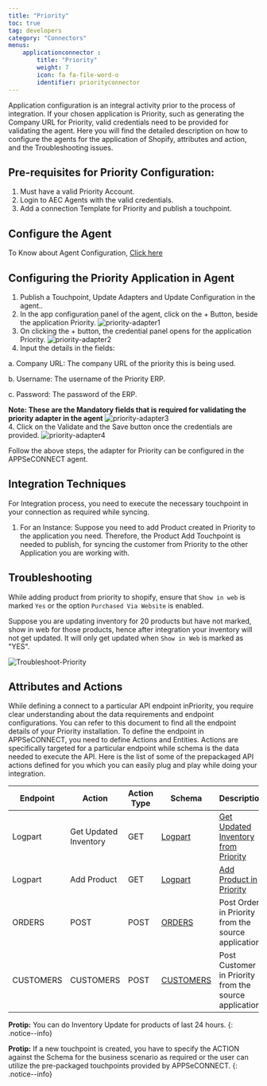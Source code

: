 ```yaml
---
title: "Priority"
toc: true
tag: developers
category: "Connectors"
menus: 
    applicationconnector :
        title: "Priority"
        weight: 7
        icon: fa fa-file-word-o
        identifier: priorityconnector
---
```


Application configuration is an integral activity prior to the process of integration. If your chosen application is Priority, such as generating the Company URL for Priority, 
valid credentials need to be provided for validating the agent.
Here you will find the detailed description on how to configure the agents for the application of Shopify, attributes and action, and the Troubleshooting issues.


## Pre-requisites for Priority Configuration:

1. Must have a valid Priority Account.
2. Login to AEC Agents with the valid credentials.
3. Add a connection Template for Priority and publish a touchpoint.

## Configure the Agent

To Know about Agent Configuration, [Click here](/deployment/Deployment-Configuration/)

## Configuring the Priority Application in Agent

1. Publish a Touchpoint, Update Adapters and Update Configuration in the agent..
2. In the app configuration panel of the agent, click on the + Button, beside the application Priority.
![priority-adapter1](/staticfiles/connectors/media/application-connector/priority-adapter1.png)
3. On clicking the + button, the credential panel opens for the application Priority.
![priority-adapter2](/staticfiles/connectors/media/application-connector/priority-adapter2.png)
4. Input the details in the fields:

a.	Company URL: The company URL of the priority this is being used.

b.	Username: The username of the Priority ERP.

c.	Password: The password of the ERP.

**Note: These are the Mandatory fields that is required for validating the priority adapter in the agent**
![priority-adapter3](/staticfiles/connectors/media/application-connector/priority-adapter3.png)  
4.	Click on the Validate and the Save button once the credentials are provided.
![priority-adapter4](/staticfiles/connectors/media/application-connector/priority-adapter4.png)

Follow the above steps, the adapter for Priority can be configured in the APPSeCONNECT agent.

## Integration Techniques

For Integration process, you need to execute the necessary touchpoint in your connection as required while syncing.

1.	For an Instance: Suppose you need to add Product created in Priority to the application you need. 
    Therefore, the Product Add Touchpoint is needed to publish, for syncing the customer from Priority 
    to the other Application you are working with.

## Troubleshooting

While adding product from priority to shopify, ensure that `Show in web` is marked `Yes` or the option `Purchased Via Website` is enabled. 

Suppose you are updating inventory for 20 products but have not marked, show in web for those products, hence after integration your inventory will
not get updated. It will only get updated when `Show in Web` is marked as "YES".

![Troubleshoot-Priority](/staticfiles/connectors/media/application-connector/Troubleshoot-Priority.png)
## Attributes and Actions

While defining a connect to a particular API endpoint inPriority, you require clear understanding about the data requirements 
and endpoint configurations. You can refer to this document to find all the endpoint details of your Priority installation. 
To define the endpoint in APPSeCONNECT, you need to define Actions and Entities. Actions are specifically targeted for a particular 
endpoint while schema is the data needed to execute the API. Here is the list of some of the prepackaged API actions defined for you 
which you can easily plug and play while doing your integration.

|Endpoint|Action|Action Type|Schema|Description|
|---|---|---|---|------|
Logpart|Get Updated Inventory|GET|[Logpart](https://portal.appseconnect.com/AppEntityAction?AppVersionId=c831ec5b-88b5-4371-9e5d-94c23e24aec7&entityId=5143da80-5685-4472-8c5c-3dec8dbe685f&entityActionId=aa03d44e-2a6e-4507-a53a-bcfc3c238b66&orgId=d21688a4-8967-48de-ae82-31dda565ec51&IsFromPopup=False)|[Get Updated Inventory from Priority](/connectors/Updating-Inventory-in-Priority/)|
Logpart|Add Product|GET|[Logpart](https://portal.appseconnect.com/AppEntityAction?AppVersionId=c831ec5b-88b5-4371-9e5d-94c23e24aec7&entityId=5143da80-5685-4472-8c5c-3dec8dbe685f&entityActionId=8db20e90-b5ad-401a-a674-cdc06e05cdc3&orgId=d21688a4-8967-48de-ae82-31dda565ec51&IsFromPopup=False)|[Add Product in Priority](/connectors/Adding-Product-in-Priority/)|
ORDERS|POST|POST|[ORDERS]()|Post Order in Priority from the source application|
CUSTOMERS|CUSTOMERS|POST|[CUSTOMERS]()|Post Customer in Priority from the source application|

**Protip:** You can do Inventory Update for products of last 24 hours.
{: .notice--info}

**Protip:** If a new touchpoint is created, you have to specify the ACTION 
against the Schema for the business scenario as required or the user can utilize the pre-packaged touchpoints provided by APPSeCONNECT.
{: .notice--info}




